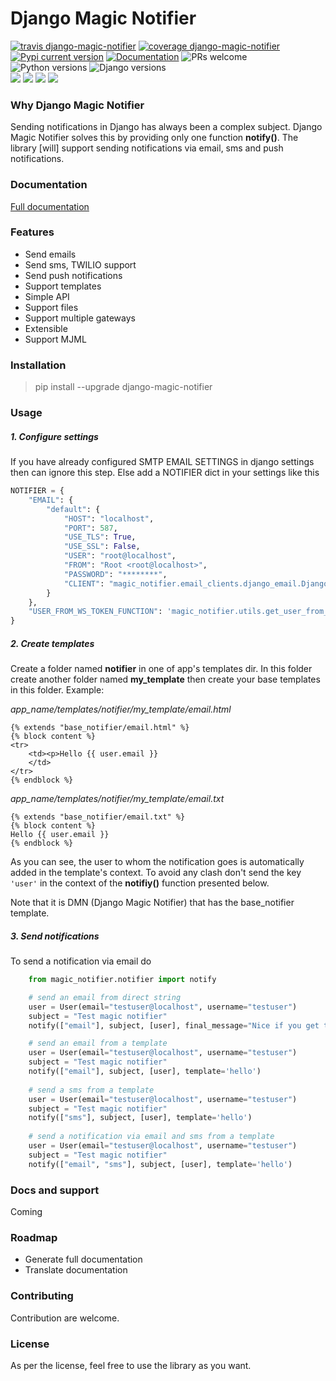 # Django Magic Notifier

[![travis django-magic-notifier](https://api.travis-ci.com/jefcolbi/django-magic-notifier.svg?branch=main)](https://travis-ci.com/github/jefcolbi/django-magic-notifier) [![coverage django-magic-notifier](https://coveralls.io/repos/github/jefcolbi/django-magic-notifier/badge.svg?branch=main)](https://coveralls.io/github/jefcolbi/django-magic-notifier?branch=main) [![Pypi current version](https://img.shields.io/pypi/v/django-magic-notifier.svg)](https://pypi.org/project/django-magic-notifier/) [![Documentation](http://readthedocs.org/projects/django-magic-notifier/badge/?version=stable)](https://django-magic-notifier.readthedocs.io/en/stable/) ![PRs welcome](https://img.shields.io/badge/PRs-welcome-brightgreen.svg?style=flat)
![Python versions](https://img.shields.io/pypi/pyversions/django-magic-notifier) ![Django versions](https://img.shields.io/pypi/djversions/django-magic-notifier)  
![](https://img.shields.io/github/stars/jefcolbi/django-magic-notifier.svg) ![](https://img.shields.io/github/forks/jefcolbi/django-magic-notifier.svg) ![](https://img.shields.io/github/tag/jefcolbi/django-magic-notifier.svg) ![](https://img.shields.io/github/issues/jefcolbi/django-magic-notifier.svg)

### Why Django Magic Notifier  
Sending notifications in Django has always been a complex subject. Django Magic Notifier solves this by providing only one function **notify()**. The library [will] support sending notifications via email, sms and push notifications.  

### Documentation
[Full documentation](https://django-magic-notifier.readthedocs.io/en/latest/)

### Features

- Send emails
- Send sms, TWILIO support
- Send push notifications
- Support templates
- Simple API
- Support files
- Support multiple gateways
- Extensible
- Support MJML


### Installation
> pip install --upgrade django-magic-notifier

### Usage
##### 1. Configure settings
If you have already configured SMTP EMAIL SETTINGS in django settings then can ignore this step. Else add a NOTIFIER dict in your settings like this

```python
NOTIFIER = {
    "EMAIL": {
        "default": {
            "HOST": "localhost",
            "PORT": 587,
            "USE_TLS": True,
            "USE_SSL": False,
            "USER": "root@localhost",
            "FROM": "Root <root@localhost>",
            "PASSWORD": "********",
            "CLIENT": "magic_notifier.email_clients.django_email.DjangoEmailClient",
        }
    },
    "USER_FROM_WS_TOKEN_FUNCTION": 'magic_notifier.utils.get_user_from_ws_token'
}
```

##### 2. Create templates
Create a folder named **notifier** in one of app's templates dir. In this folder create another folder named **my_template** 
then create your base templates in this folder. Example:  

*app_name/templates/notifier/my_template/email.html*
```
{% extends "base_notifier/email.html" %}
{% block content %}
<tr>
    <td><p>Hello {{ user.email }}
    </td>
</tr>
{% endblock %}
```  

*app_name/templates/notifier/my_template/email.txt*
```
{% extends "base_notifier/email.txt" %}
{% block content %}
Hello {{ user.email }}
{% endblock %}
```  

As you can see, the user to whom the notification goes is automatically added 
in the template's context. To avoid any clash don't send the key `'user'` 
in the context of the  **notifiy()** function presented below.

Note that it is DMN (Django Magic Notifier) that has the base_notifier template.

##### 3. Send notifications
To send a notification via email do
```python
    from magic_notifier.notifier import notify

    # send an email from direct string
    user = User(email="testuser@localhost", username="testuser")
    subject = "Test magic notifier"
    notify(["email"], subject, [user], final_message="Nice if you get this")

    # send an email from a template
    user = User(email="testuser@localhost", username="testuser")
    subject = "Test magic notifier"
    notify(["email"], subject, [user], template='hello')
    
    # send a sms from a template
    user = User(email="testuser@localhost", username="testuser")
    subject = "Test magic notifier"
    notify(["sms"], subject, [user], template='hello')
    
    # send a notification via email and sms from a template
    user = User(email="testuser@localhost", username="testuser")
    subject = "Test magic notifier"
    notify(["email", "sms"], subject, [user], template='hello')
```

### Docs and support
Coming


### Roadmap

- Generate full documentation
- Translate documentation


### Contributing
Contribution are welcome.

### License
As per the license, feel free to use the library as you want.
